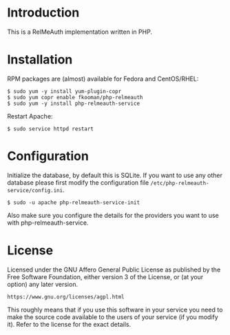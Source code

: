 # Introduction
This is a RelMeAuth implementation written in PHP.

# Installation
RPM packages are (almost) available for Fedora and CentOS/RHEL:

    $ sudo yum -y install yum-plugin-copr
    $ sudo yum copr enable fkooman/php-relmeauth
    $ sudo yum -y install php-relmeauth-service

Restart Apache:

    $ sudo service httpd restart

# Configuration
Initialize the database, by default this is SQLite. If you want to use any 
other database please first modify the configuration file
`/etc/php-relmeauth-service/config.ini`.

    $ sudo -u apache php-relmeauth-service-init

Also make sure you configure the details for the providers you want to use 
with php-relmeauth-service.

# License
Licensed under the GNU Affero General Public License as published by the Free 
Software Foundation, either version 3 of the License, or (at your option) any 
later version.

    https://www.gnu.org/licenses/agpl.html

This roughly means that if you use this software in your service you need to 
make the source code available to the users of your service (if you modify
it). Refer to the license for the exact details.
